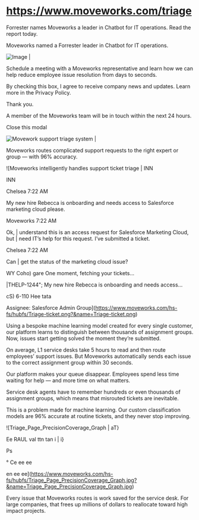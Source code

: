 # https://www.moveworks.com/triage

Forrester names Moveworks a leader in Chatbot for IT operations. Read the report today.

Moveworks named a Forrester leader in Chatbot for IT operations. 

![Image | ](https://www.moveworks.com/hubfs/img/site/qr-demo.png)

Schedule a meeting with a Moveworks representative and learn how we can help reduce employee issue resolution from days to seconds.

By checking this box, I agree to receive company news and updates. Learn more in the Privacy Policy.

Thank you.

A member of the Moveworks team will be in touch within the next 24 hours.



  Close this modal
  


![Movework support triage system | ](https://www.moveworks.com/hs-fs/hubfs/img/site/backgrounds/triage.jpg?&name=triage.jpg)

Moveworks routes complicated support requests to the right expert or group — with 96% accuracy.

![Moveworks intelligently handles support ticket triage | INN

INN

Chelsea 7:22 AM

My new hire Rebecca is onboarding and needs
access to Salesforce marketing cloud please.

Moveworks 7:22 AM

Ok, | understand this is an access request for
Salesforce Marketing Cloud, but | need IT’s
help for this request. I’ve submitted a ticket.

Chelsea 7:22 AM

Can | get the status of the marketing cloud
issue?

WY Coho) gare
One moment, fetching your tickets...

|THELP-1244"; My new hire Rebecca is
onboarding and needs access...

cS) 6-110 Hee tata

Assignee: Salesforce Admin Group](https://www.moveworks.com/hs-fs/hubfs/Triage-ticket.png?&name=Triage-ticket.png)

Using a bespoke machine learning model created for every single customer, our platform learns to distinguish between thousands of assignment groups. Now, issues start getting solved the moment they’re submitted.

On average, L1 service desks take 5 hours to read and then route employees’ support issues. But Moveworks automatically sends each issue to the correct assignment group within 30 seconds.

Our platform makes your queue disappear. Employees spend less time waiting for help — and more time on what matters.

Service desk agents have to remember hundreds or even thousands of assignment groups, which means that misrouted tickets are inevitable.

This is a problem made for machine learning. Our custom classification models are 96% accurate at routine tickets, and they never stop improving.

![Triage_Page_PrecisionCoverage_Graph | aT}

Ee RAUL val ttn tan
i | i}

Ps

°
Ce ee ee

 
  

en ee ee](https://www.moveworks.com/hs-fs/hubfs/Triage_Page_PrecisionCoverage_Graph.jpg?&name=Triage_Page_PrecisionCoverage_Graph.jpg)

Every issue that Moveworks routes is work saved for the service desk. For large companies, that frees up millions of dollars to reallocate toward high impact projects.

